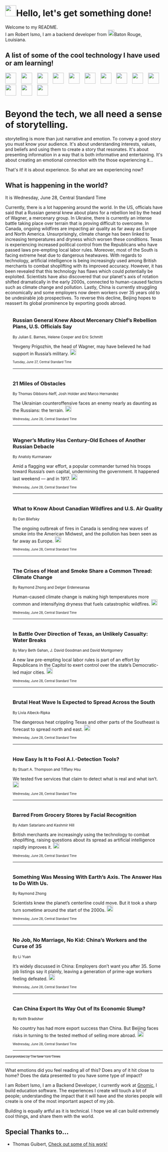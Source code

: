 <h1><img src="https://emojis.slackmojis.com/emojis/images/1643514375/3493/hot-coffee.gif?1643514375" width="35"/>Hello, let's get something done!</h1>

<p>Welcome to my README.<br/>
I am Robert Ismo, I am a backend developer from <img src="https://emojis.slackmojis.com/emojis/images/1638395689/50435/moulin_rouge.png?1638395689" width="20"/>Baton Rouge, Louisiana.</p>
<h2>A list of some of the cool technology I have used or am learning!</h2>
<p>
<img src="https://emojis.slackmojis.com/emojis/images/1643516091/21142/meow_bongotap.gif?1643516091" width="35" alt="">
<img src="https://img.shields.io/badge/Favorite%20Frontend%20Framework-SvelteKit-f83903" alt="">
<img src="https://img.shields.io/badge/Second%20Favorite-Vue-40b581" alt="">
<img src="https://img.shields.io/badge/Most%20Used%20Runtime-Nodejs-78b061" alt="">
<img src="https://emojis.slackmojis.com/emojis/images/1643517416/34482/fire.gif?1643517416" width="35" alt="">
<img src="https://img.shields.io/badge/Javascript%20But%20Better-Typescript-0078ca" alt="">
<img src="https://img.shields.io/badge/Favorite%20Language-Elixir-3e244d" alt="">
<img src="https://img.shields.io/badge/Containerize%20Everything-Docker-6ac9ef" alt="">
<img src="https://emojis.slackmojis.com/emojis/images/1643514596/5999/meow_party.gif?1643514596" width="35" alt="">
<img src="https://img.shields.io/badge/API%20Love%20Language-Graphql-de32a5" alt="">
<img src="https://img.shields.io/badge/Our%20Favorite%20Version%20Controller-Git-e94f33" alt="">
<img src="https://img.shields.io/badge/Favorite%20Database-Redis-d42d1d" alt="">
<img src="https://emojis.slackmojis.com/emojis/images/1643514559/5584/deployparrot.gif?1643514559" width="35" alt="">
<img src="https://img.shields.io/badge/Container%20Interstate-RabbitMQ-f66200" alt="">
<img src="https://img.shields.io/badge/Gotta%20Learn-Kubernetes-316adf" alt="">
<img src="https://img.shields.io/badge/Really%20Mature%20Now-WASM-654fef" alt="">
<img src="https://emojis.slackmojis.com/emojis/images/1666642497/61942/dance_vibe.gif?1666642497" width="35" alt="">
<img src="https://img.shields.io/badge/For%20My%20M1-ARM64-657d96" alt="">
<img src="https://img.shields.io/badge/Loving%20This%20So%20Much-TailwindCSS-17bcb5" alt="">
<img src="https://img.shields.io/badge/Cool%20Build%20Tool-Vite-f9cb24" alt="">
<img src="https://emojis.slackmojis.com/emojis/images/1669231376/62819/working-on-it.gif?1669231376" width="35" alt="">
<img src="https://img.shields.io/badge/Fun%20and%20Easy%20Database-MongoDB-5f8c49" alt="">
<img src="https://img.shields.io/badge/JS%20Life%20Support-NPM-c73737" alt="">
<img src="https://img.shields.io/badge/I%20Liked%20It-DynamoDB-0073b9" alt="">
<img src="https://emojis.slackmojis.com/emojis/images/1643514045/46/question.gif?1643514045" width="35" alt="">
<img src="https://img.shields.io/badge/cool-React-60d6f9" alt="">
<img src="https://img.shields.io/badge/Future%20Big%20Project-Lambda-f37e00" alt="">
<img src="https://img.shields.io/badge/NPM%20But%20Better-PNPM-f1aa07" alt="">
<img src="https://emojis.slackmojis.com/emojis/images/1643514943/9662/fbwow.gif?1643514943" width="35" alt="">
<img src="https://img.shields.io/badge/First%20Language-C-662079" alt="">
<img src="https://img.shields.io/badge/Where%20I%20Deploy%20Frontend-Vercel-000000" alt="">
<img src="https://img.shields.io/badge/Who%20Does%20not%20Want%20an%20App-Swift-f9492a" alt="">
<img src="https://emojis.slackmojis.com/emojis/images/1643514058/151/javascript.png?1643514058" width="35" alt="">
<img src="https://img.shields.io/badge/cool-Python-fbd542" alt="">
<img src="https://img.shields.io/badge/Favorite%20Something-Stripe-656cdc" alt="">
<img src="https://img.shields.io/badge/Of%20Course-HTML5-ed6327" alt="">
<img src="https://emojis.slackmojis.com/emojis/images/1660415405/60731/bomb.gif?1660415405" width="35" alt="">
<img src="https://img.shields.io/badge/hate-CSS-2964ec" alt="">
<img src="https://img.shields.io/badge/Learning-CircleCI-141215" alt="">
<img src="https://img.shields.io/badge/Learning-Rust-fbbb3b" alt="">
<img src="https://emojis.slackmojis.com/emojis/images/1660415397/60712/writing-hand.gif?1660415397" width="35" alt="">
<img src="https://img.shields.io/badge/Dev%20Browser%20of%20Choice-Firefox-cc4e26" alt="">
<img src="https://img.shields.io/badge/Recoverying%20From%20Windows-UNIX-1781e3" alt="">
<img src="https://img.shields.io/badge/LOVE-LogSeq-90c1c2" alt="">
<img src="https://emojis.slackmojis.com/emojis/images/1643514066/223/kirby.gif?1643514066" width="35" alt="">
<img src="https://img.shields.io/badge/Daily%20Driver-MacOS-e6e6e8" alt="">
<img src="https://img.shields.io/badge/Git%20Server-Github-000000" alt="">
<img src="https://img.shields.io/badge/enjoyable-EC2-f17428" alt="">
<img src="https://emojis.slackmojis.com/emojis/images/1643514239/2069/excited.gif?1643514239" width="35" alt="">
</p>
<h1>Beyond the tech, we all need a sense of storytelling.</h1>
<p>storytelling is more than just narrative and emotion. To convey a good story you must know your audience. It's about understanding interests, values, and beliefs and using them to create a story that resonates. It's about presenting information in a way that is both informative and entertaining. It's about creating an emotional connection with the those experiencing it...</p>
<p>That's it! it is about experience. So what are we experiencing now?</p>
<h2>What is happening in the world?</h2>
<p>It is Wednesday, June 28, Central Standard Time</p>
<p>
Currently, there is a lot happening around the world. In the US, officials have said that a Russian general knew about plans for a rebellion led by the head of Wagner, a mercenary group. In Ukraine, there is currently an intense battle taking place over terrain that is proving difficult to overcome. In Canada, ongoing wildfires are impacting air quality as far away as Europe and North America. Unsurprisingly, climate change has been linked to increasing temperatures and dryness which worsen these conditions. Texas is experiencing increased political control from the Republicans who have passed laws pre-empting local labor rules. Moreover, most of the South is facing extreme heat due to dangerous heatwaves. With regards to technology, artificial intelligence is being increasingly used among British merchants to combat shoplifting with its improved accuracy. However, it has been revealed that this technology has flaws which could potentially be exploited. Scientists have also discovered that our planet&#39;s axis of rotation shifted dramatically in the early 2000s, connected to human-caused factors such as climate change and pollution. Lastly, China is currently struggling economically and some employers now deem workers over 35 years old to be undesirable job prospectives. To reverse this decline, Beijing hopes to reassert its global prominence by exporting goods abroad.</p>
<ol>
<img src="https://img.shields.io/badge/-us-blue" alt="">
<h3>Russian General Knew About Mercenary Chief’s Rebellion Plans, U.S. Officials Say</h3>
<sub>By Julian E. Barnes, Helene Cooper and Eric Schmitt</sub>
<p>Yevgeny Prigozhin, the head of Wagner, may have believed he had support in Russia’s military.  <a href="https://nyti.ms/46sIA5q"><img src="https://developer.nytimes.com/files/poweredby_nytimes_30b.png?v=1583354208352" height="20"></a></p>
<sub><sub>Tuesday, June 27, Central Standard Time</sub></sub>
<hr/>
<img src="https://img.shields.io/badge/-world-blue" alt="">
<h3>21 Miles of Obstacles</h3>
<sub>By Thomas Gibbons-Neff, Josh Holder and Marco Hernandez</sub>
<p>The Ukrainian counteroffensive faces an enemy nearly as daunting as the Russians: the terrain.  <a href="https://nyti.ms/3NxoPBh"><img src="https://developer.nytimes.com/files/poweredby_nytimes_30b.png?v=1583354208352" height="20"></a></p>
<sub><sub>Wednesday, June 28, Central Standard Time</sub></sub>
<hr/>
<img src="https://img.shields.io/badge/-world-blue" alt="">
<h3>Wagner’s Mutiny Has Century-Old Echoes of Another Russian Debacle</h3>
<sub>By Anatoly Kurmanaev</sub>
<p>Amid a flagging war effort, a popular commander turned his troops toward Russia’s own capital, undermining the government. It happened last weekend — and in 1917.  <a href="https://nyti.ms/3NvpJhz"><img src="https://developer.nytimes.com/files/poweredby_nytimes_30b.png?v=1583354208352" height="20"></a></p>
<sub><sub>Wednesday, June 28, Central Standard Time</sub></sub>
<hr/>
<img src="https://img.shields.io/badge/-world-blue" alt="">
<h3>What to Know About Canadian Wildfires and U.S. Air Quality</h3>
<sub>By Dan Bilefsky</sub>
<p>The ongoing outbreak of fires in Canada is sending new waves of smoke into the American Midwest, and the pollution has been seen as far away as Europe.  <a href="https://nyti.ms/3JvIYWX"><img src="https://developer.nytimes.com/files/poweredby_nytimes_30b.png?v=1583354208352" height="20"></a></p>
<sub><sub>Wednesday, June 28, Central Standard Time</sub></sub>
<hr/>
<img src="https://img.shields.io/badge/-climate-blue" alt="">
<h3>The Crises of Heat and Smoke Share a Common Thread: Climate Change</h3>
<sub>By Raymond Zhong and Delger Erdenesanaa</sub>
<p>Human-caused climate change is making high temperatures more common and intensifying dryness that fuels catastrophic wildfires.  <a href="https://nyti.ms/3CSmbRw"><img src="https://developer.nytimes.com/files/poweredby_nytimes_30b.png?v=1583354208352" height="20"></a></p>
<sub><sub>Wednesday, June 28, Central Standard Time</sub></sub>
<hr/>
<img src="https://img.shields.io/badge/-us-blue" alt="">
<h3>In Battle Over Direction of Texas, an Unlikely Casualty: Water Breaks</h3>
<sub>By Mary Beth Gahan, J. David Goodman and David Montgomery</sub>
<p>A new law pre-empting local labor rules is part of an effort by Republicans in the Capitol to exert control over the state’s Democratic-led major cities.  <a href="https://nyti.ms/3pyuZZI"><img src="https://developer.nytimes.com/files/poweredby_nytimes_30b.png?v=1583354208352" height="20"></a></p>
<sub><sub>Wednesday, June 28, Central Standard Time</sub></sub>
<hr/>
<img src="https://img.shields.io/badge/-us-blue" alt="">
<h3>Brutal Heat Wave Is Expected to Spread Across the South</h3>
<sub>By Livia Albeck-Ripka</sub>
<p>The dangerous heat crippling Texas and other parts of the Southeast is forecast to spread north and east.  <a href="https://nyti.ms/3Nx0POw"><img src="https://developer.nytimes.com/files/poweredby_nytimes_30b.png?v=1583354208352" height="20"></a></p>
<sub><sub>Wednesday, June 28, Central Standard Time</sub></sub>
<hr/>
<img src="https://img.shields.io/badge/-technology-blue" alt="">
<h3>How Easy Is It to Fool A.I.-Detection Tools?</h3>
<sub>By Stuart A. Thompson and Tiffany Hsu</sub>
<p>We tested five services that claim to detect what is real and what isn’t.  <a href="https://nyti.ms/3NwCQ1U"><img src="https://developer.nytimes.com/files/poweredby_nytimes_30b.png?v=1583354208352" height="20"></a></p>
<sub><sub>Wednesday, June 28, Central Standard Time</sub></sub>
<hr/>
<img src="https://img.shields.io/badge/-technology-blue" alt="">
<h3>Barred From Grocery Stores by Facial Recognition</h3>
<sub>By Adam Satariano and Kashmir Hill</sub>
<p>British merchants are increasingly using the technology to combat shoplifting, raising questions about its spread as artificial intelligence rapidly improves it.  <a href="https://nyti.ms/44o4eX0"><img src="https://developer.nytimes.com/files/poweredby_nytimes_30b.png?v=1583354208352" height="20"></a></p>
<sub><sub>Wednesday, June 28, Central Standard Time</sub></sub>
<hr/>
<img src="https://img.shields.io/badge/-climate-blue" alt="">
<h3>Something Was Messing With Earth’s Axis. The Answer Has to Do With Us.</h3>
<sub>By Raymond Zhong</sub>
<p>Scientists knew the planet’s centerline could move. But it took a sharp turn sometime around the start of the 2000s.  <a href="https://nyti.ms/3JvINef"><img src="https://developer.nytimes.com/files/poweredby_nytimes_30b.png?v=1583354208352" height="20"></a></p>
<sub><sub>Wednesday, June 28, Central Standard Time</sub></sub>
<hr/>
<img src="https://img.shields.io/badge/-business-blue" alt="">
<h3>No Job, No Marriage, No Kid: China’s Workers and the Curse of 35</h3>
<sub>By Li Yuan</sub>
<p>It’s widely discussed in China: Employers don’t want you after 35. Some job listings say it plainly, leaving a generation of prime-age workers feeling defeated.  <a href="https://nyti.ms/3CNLrsc"><img src="https://developer.nytimes.com/files/poweredby_nytimes_30b.png?v=1583354208352" height="20"></a></p>
<sub><sub>Wednesday, June 28, Central Standard Time</sub></sub>
<hr/>
<img src="https://img.shields.io/badge/-business-blue" alt="">
<h3>Can China Export Its Way Out of Its Economic Slump?</h3>
<sub>By Keith Bradsher</sub>
<p>No country has had more export success than China. But Beijing faces risks in turning to the tested method of selling more abroad.  <a href="https://nyti.ms/3CMo0zD"><img src="https://developer.nytimes.com/files/poweredby_nytimes_30b.png?v=1583354208352" height="20"></a></p>
<sub><sub>Wednesday, June 28, Central Standard Time</sub></sub>
<hr/>
</ol>
<a href="https://developer.nytimes.com"><sub><sub>Data provided by The New York Times</sub></sub></a>
<hr/>
<p>What emotions did you feel reading all of this? Does any of it hit close to home? Does the data presented to you have some type of impact?</p>
<p>I am Robert Ismo, I am a Backend Developer, I currently work at <a href="https://gnomic.education/">Gnomic</a>, I build education software. The experiences I create will touch a lot of people; understanding the impact that it will have and the stories people will create is one of the most important aspect of my job.</p>
<p>Building is equally artful as it is technical. I hope we all can build extremely cool things, and share them with the world.</p>
<h2>Special Thanks to...</h2>
<ul>
<li>Thomas Guibert, <a href="https://github.com/thmsgbrt/thmsgbrt">Check out some of his work!</a></li>
</ul>